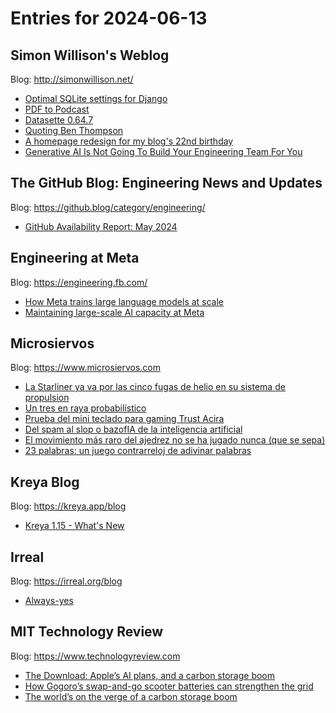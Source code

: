 # Entries for 2024-06-13
## Simon Willison's Weblog 
Blog: http://simonwillison.net/ 

- [Optimal SQLite settings for Django](https://simonwillison.net/2024/Jun/13/optimal-sqlite-settings-for-django/#atom-everything)
- [PDF to Podcast](https://simonwillison.net/2024/Jun/13/pdf-to-podcast/#atom-everything)
- [Datasette 0.64.7](https://simonwillison.net/2024/Jun/12/datasette-0647/#atom-everything)
- [Quoting Ben Thompson](https://simonwillison.net/2024/Jun/12/ben-thompson/#atom-everything)
- [A homepage redesign for my blog's 22nd birthday](https://simonwillison.net/2024/Jun/12/homepage-redesign/#atom-everything)
- [Generative AI Is Not Going To Build Your Engineering Team For You](https://simonwillison.net/2024/Jun/12/generative-ai-is-not-going-to-build-your-engineering-team/#atom-everything)
## The GitHub Blog: Engineering News and Updates 
Blog: https://github.blog/category/engineering/ 

- [GitHub Availability Report: May 2024](https://github.blog/2024-06-12-github-availability-report-may-2024/)
## Engineering at Meta 
Blog: https://engineering.fb.com/ 

- [How Meta trains large language models at scale](https://engineering.fb.com/2024/06/12/data-infrastructure/training-large-language-models-at-scale-meta/)
- [Maintaining large-scale AI capacity at Meta](https://engineering.fb.com/2024/06/12/production-engineering/maintaining-large-scale-ai-capacity-meta/)
## Microsiervos 
Blog: https://www.microsiervos.com 

- [La Starliner ya va por las cinco fugas de helio en su sistema de propulsion](https://www.microsiervos.com/archivo/espacio/starliner-cinco-fugas-helio-sistema-propulsion.html)
- [Un tres en raya probabilístico](https://www.microsiervos.com/archivo/juegos-y-diversion/tres-en-raya-probabilistico.html)
- [Prueba del mini teclado para gaming Trust Acira](https://www.microsiervos.com/archivo/ordenadores/prueba-mini-teclado-gaming-trust-acira.html)
- [Del spam al slop o bazofIA de la inteligencia artificial](https://www.microsiervos.com/archivo/ia/span-slop-bazofia-inteligencia-artificial.html)
- [El movimiento más raro del ajedrez no se ha jugado nunca (que se sepa)](https://www.microsiervos.com/archivo/juegos-y-diversion/movimiento-raro-ajedrez-no-se-ha-jugado.html)
- [23 palabras: un juego contrarreloj de adivinar palabras](https://www.microsiervos.com/archivo/juegos-y-diversion/23-palabras-juego.html)
## Kreya Blog 
Blog: https://kreya.app/blog 

- [Kreya 1.15 - What's New](https://kreya.app/blog/kreya-1.15-whats-new)
## Irreal 
Blog: https://irreal.org/blog 

- [Always-yes](https://irreal.org/blog/?p=12237)
## MIT Technology Review 
Blog: https://www.technologyreview.com 

- [The Download: Apple’s AI plans, and a carbon storage boom](https://www.technologyreview.com/2024/06/12/1093618/the-download-apples-ai-plans-and-a-carbon-storage-boom/)
- [How Gogoro’s swap-and-go scooter batteries can strengthen the grid](https://www.technologyreview.com/2024/06/12/1093581/gogoro-battery-swap-versatile-grid/)
- [The world’s on the verge of a carbon storage boom](https://www.technologyreview.com/2024/06/12/1093477/the-worlds-on-the-verge-of-a-carbon-storage-boom/)